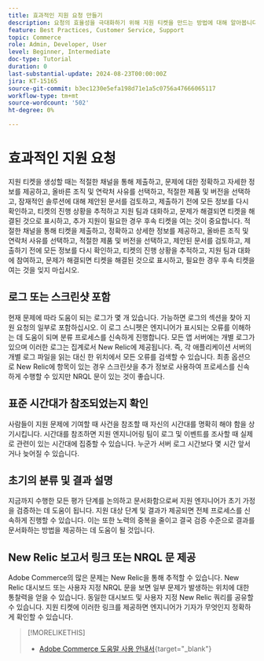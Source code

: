 ```yaml
---
title: 효과적인 지원 요청 만들기
description: 요청의 효율성을 극대화하기 위해 지원 티켓을 만드는 방법에 대해 알아봅니다.
feature: Best Practices, Customer Service, Support
topic: Commerce
role: Admin, Developer, User
level: Beginner, Intermediate
doc-type: Tutorial
duration: 0
last-substantial-update: 2024-08-23T00:00:00Z
jira: KT-15165
source-git-commit: b3ec1230e5efa198d71e1a5c0756a47666065117
workflow-type: tm+mt
source-wordcount: '502'
ht-degree: 0%

---
```



# 효과적인 지원 요청

지원 티켓을 생성할 때는 적절한 채널을 통해 제출하고, 문제에 대한 정확하고 자세한 정보를 제공하고, 올바른 조직 및 연락처 사유를 선택하고, 적절한 제품 및 버전을 선택하고, 잠재적인 솔루션에 대해 제안된 문서를 검토하고, 제출하기 전에 모든 정보를 다시 확인하고, 티켓의 진행 상황을 추적하고 지원 팀과 대화하고, 문제가 해결되면 티켓을 해결된 것으로 표시하고, 추가 지원이 필요한 경우 후속 티켓을 여는 것이 중요합니다. &#x200B; 적절한 채널을 통해 티켓을 제출하고, 정확하고 상세한 정보를 제공하고, 올바른 조직 및 연락처 사유를 선택하고, 적절한 제품 및 버전을 선택하고, 제안된 문서를 검토하고, 제출하기 전에 모든 정보를 다시 확인하고, 티켓의 진행 상황을 추적하고, 지원 팀과 대화에 참여하고, 문제가 해결되면 티켓을 해결된 것으로 표시하고, 필요한 경우 후속 티켓을 여는 것을 잊지 마십시오. &#x200B;

## 로그 또는 스크린샷 포함

현재 문제에 따라 도움이 되는 로그가 몇 개 있습니다. 가능하면 로그의 섹션을 찾아 지원 요청의 일부로 포함하십시오. 이 로그 스니펫은 엔지니어가 표시되는 오류를 이해하는 데 도움이 되며 분류 프로세스를 신속하게 진행합니다. 모든 앱 서버에는 개별 로그가 있으며 이러한 로그는 집계로서 New Relic에 제공됩니다.  즉, 각 애플리케이션 서버의 개별 로그 파일을 읽는 대신 한 위치에서 모든 오류를 검색할 수 있습니다. 최종 옵션으로 New Relic에 항목이 있는 경우 스크린샷을 추가 정보로 사용하여 프로세스를 신속하게 수행할 수 있지만 NRQL 문이 있는 것이 좋습니다.

## 표준 시간대가 참조되었는지 확인

사람들이 지원 문제에 기여할 때 사건을 참조할 때 자신의 시간대를 명확히 해야 함을 상기시킵니다. 시간대를 참조하면 지원 엔지니어링 팀이 로그 및 이벤트를 조사할 때 실제로 관련이 있는 시간대에 집중할 수 있습니다. 누군가 서버 로그 시간보다 몇 시간 앞서거나 늦어질 수 있습니다.

## 초기의 분류 및 결과 설명

지금까지 수행한 모든 평가 단계를 논의하고 문서화함으로써 지원 엔지니어가 초기 가정을 검증하는 데 도움이 됩니다. 지원 대상 단계 및 결과가 제공되면 전체 프로세스를 신속하게 진행할 수 있습니다. 이는 또한 노력의 중복을 줄이고 결국 검증 수준으로 결과를 문서화하는 방법을 제공하는 데 도움이 될 것입니다.

## New Relic 보고서 링크 또는 NRQL 문 제공

Adobe Commerce의 많은 문제는 New Relic을 통해 추적할 수 있습니다. New Relic 대시보드 또는 사용자 지정 NRQL 문을 보면 일부 문제가 발생하는 위치에 대한 통찰력을 얻을 수 있습니다. 동일한 대시보드 및 사용자 지정 New Relic 쿼리를 공유할 수 있습니다. 지원 티켓에 이러한 링크를 제공하면 엔지니어가 기자가 무엇인지 정확하게 확인할 수 있습니다.

>[!MORELIKETHIS]
> 
> - [Adobe Commerce 도움말 사용 안내서](https://experienceleague.adobe.com/ko/docs/commerce-knowledge-base/kb/help-center-guide/magento-help-center-user-guide){target="_blank"}
